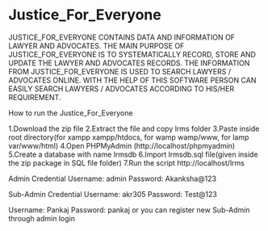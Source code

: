 # Justice_For_Everyone
JUSTICE_FOR_EVERYONE CONTAINS DATA AND INFORMATION OF  LAWYER AND ADVOCATES. THE MAIN PURPOSE OF  JUSTICE_FOR_EVERYONE IS TO SYSTEMATICALLY RECORD, STORE  AND UPDATE THE LAWYER AND ADVOCATES RECORDS.
THE INFORMATION FROM JUSTICE_FOR_EVERYONE IS USED TO SEARCH LAWYERS / ADVOCATES ONLINE. WITH THE HELP OF THIS SOFTWARE PERSON CAN EASILY SEARCH LAWYERS / ADVOCATES ACCORDING TO HIS/HER REQUIREMENT.

How to run the Justice_For_Everyone

1.Download the zip file
2.Extract the file and copy lrms folder
3.Paste inside root directory(for xampp xampp/htdocs, for wamp wamp/www, for lamp var/www/html)
4.Open PHPMyAdmin (http://localhost/phpmyadmin)
5.Create a database with name lrmsdb
6.Import lrmsdb.sql file(given inside the zip package in SQL file folder)
7.Run the script http://localhost/lrms

Admin Credential
Username: admin
Password: Akanksha@123

Sub-Admin Credential
Username: akr305
Password: Test@123

Username:  Pankaj
Password:  pankaj
or you can register new Sub-Admin through admin login
